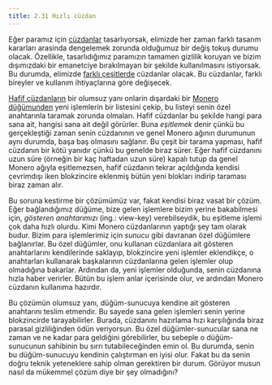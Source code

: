 ```yaml
---
title: 2.31 Hızlı cüzdan
---
```


Eğer paramız için [cüzdanlar](2.14_wallets.md) tasarlıyorsak, elimizde
her zaman farklı tasarım kararları arasinda dengelemek zorunda
olduğumuz bir değiş tokuş durumu olacak.  Özellikle, tasarlıdığımız
paramızın tamamen gizlilik koruyan ve bizim dışımızdaki bir emanetciye
bırakılmayan bir şekilde kullanılmasını istiyorsak.  Bu durumda,
elimizde [farklı çeşitlerde](2.28_full_wallet.md) cüzdanlar olacak.
Bu cüzdanlar, farklı bireyler ve kullanım ihtiyaçlarına göre
değişecek.

[Hafif
cüzdanların](1-kullanıcılar-için-kılavuz/1.2_get_a_monero_wallet.md)
bir olumsuz yanı onlarin dışardaki bir [Monero
düğümunden](2.25_nodes.md) yeni işlemlerin bir listesini çekip, bu
listeyi senin özel anahtarınla taramak zorunda olmaları.  Hafif
cüzdanlar bu şekilde hangi para sana ait, hangisi sana ait değil
görürler.  Buna *eşitlemek* denir çünkü bu gerçekleştiği zaman senin
cüzdanının ve genel Monero ağının durumunun aynı durumda, başa baş
olmasını sağlanır.  Bu çeşit bir tarama yapması, hafif cüzdanın bir
kötü yanıdır çünkü bu genelde biraz sürer.  Eğer hafif cüzdanını uzun
süre (örneğin bir kaç haftadan uzun süre) kapalı tutup da genel Monero
ağıyla eşitlemezsen, hafif cüzdanın tekrar açıldığında kendisi
çevrimdışı iken blokzincire eklenmiş bütün yeni blokları indirip
taraması biraz zaman alır.

Bu soruna kestirme bir çözümümüz var, fakat kendisi biraz vasat bir
çözüm.  Eğer bağlandığımız düğüme, bize gelen işlemlere bizim yerine
bakabilmesi için, *gösteren anahtarımızı* (ing.: view-key)
verebilseydik, bu eşitleme işlemi çok daha hızlı olurdu.  Kimi Monero
cüzdanlarının yaptığı şey tam olarak budur.  Bizim para işlemlerimiz
için *sunucu* gibi davranan özel düğümlere bağlanırlar.  Bu özel
düğümler, onu kullanan cüzdanlara ait gösteren anahtarlarını
kendilerinde saklayıp, blokzincire yeni işlemler eklendikçe, o
anahtarları kullanarak başkalarının cüzdanlarına gelen işlemler olup
olmadığına bakarlar.  Ardından da, yeni işlemler olduğunda, senin
cüzdanına hızla haber verirler.  Bütün bu işlem anlar içerisinde olur,
ve ardından Monero cüzdanın kullanıma hazırdır.

Bu çözümün olumsuz yanı, düğüm-sunucuya kendine ait gösteren
anahtarını teslim etmendir.  Bu sayede sana gelen işlemleri senin
yerine blokzincirde tarayabilirler.  Burada, cüzdanını hazırlama hızı
karşılığında biraz parasal gizliliğinden ödün veriyorsun.  Bu özel
düğümler-sunucular sana ne zaman ve ne kadar para geldiğini
görebilirler, bu sebeple o düğüm-sunucunun sahibinin bu sırrı
tutabileceğinden emin ol.  Bu durumda, senin bu düğüm-sunucuyu
kendinin çalıştırman en iyisi olur.  Fakat bu da senin doğru teknik
yeteneklere sahip olman gerektiren bir durum.  Görüyor musun nasıl da
mükemmel çözüm diye bir şey olmadığını?

